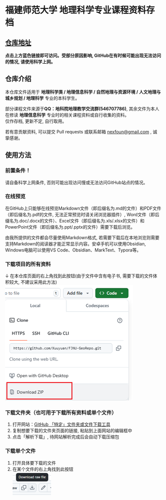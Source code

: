 # 福建师范大学 地理科学专业课程资料存档
## [仓库地址](https://github.com/Xuuyuan/FJNU-GeoRepo)
**点击上方蓝色链接即可访问。受部分原因影响, GitHub在有时候可能出现无法访问的情况, 请使用科学上网。**
## 仓库介绍
本仓库文件适用于 **地理科学类 / 地理信息科学 / 自然地理与资源环境 / 人文地理与城乡规划 / 地理科学** 专业的本科学生。  

部分课程文件来源于**QQ：地科院地理教学交流群(546707786)**, 其余文件为本人在修读 **地理信息科学** 专业时的相关课程资料或自行收集的资料。  
仅作存档, 更新不定, 自行取用。  
  
若有意贡献资料, 可以提交 Pull requests 或联系邮箱 nexfoun@gmail.com , 诚挚感谢。  

## 使用方法
### 前置条件！
请自备科学上网条件, 否则可能出现访问慢或无法访问GitHub站点的情况。
### 在线预览
在GitHub上只能够在线预览Markdown文件（即后缀名为.md的文件）和PDF文件（即后缀名为.pdf的文件, 无法正常预览时请关闭浏览器插件）, Word文件（即后缀名为.doc/.docx的文件）、Excel文件（即后缀名为.xls/.xlsx的文件）和PowerPoint文件（即后缀名为.ppt/.pptx的文件）需要下载后浏览。  

由我所提供的文件都会尽量使用Markdown格式, 若需要下载后在本地浏览则需要支持Markdown的阅读器才能正常显示内容。安卓手机可以使用Obsidian, Windows电脑可以使用VS Code、Obsidian、MarkText、Typora等。
### 下载项目的所有资料
↓ 在本仓库页面的右上角找到此按钮(由于文件中含有电子书, 需要下载的文件体积较大, 不建议采用此方法)  
![Download ZIP](imgs/download_zip.png)
### 下载文件夹（也可用于下载所有资料或单个文件）
1. 打开网站：[GitHub 「特定」文件夹或文件下载工具](https://blog.luckly-mjw.cn/tool-show/github-directory-downloader/index.html)  
2. 复制想要下载的文件夹页面的链接, 粘贴到上面网站的编辑框中
3. 点击「解析下载」, 待网站解析完成后会自动下载压缩包
### 下载单个文件
1. 打开具体要下载的文件
2. 在某个文件的右上角找到此按钮  
![Download raw file](imgs/download_raw_file.png)